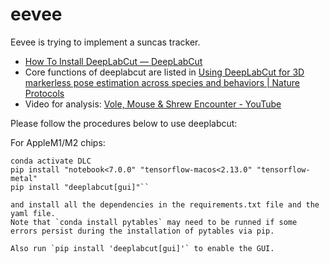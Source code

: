 # eevee
Eevee is trying to implement a suncas tracker. 

- [How To Install DeepLabCut — DeepLabCut](https://deeplabcut.github.io/DeepLabCut/docs/installation.html)
- Core functions of deeplabcut are listed in [Using DeepLabCut for 3D markerless pose estimation across species and behaviors | Nature Protocols](https://www.nature.com/articles/s41596-019-0176-0)
- Video for analysis: [Vole, Mouse & Shrew Encounter - YouTube](https://www.youtube.com/watch?v=9yNMmHjczsU)

Please follow the procedures below to use deeplabcut:

For AppleM1/M2 chips:
```conda create -n DLC python=3.9
conda activate DLC
pip install "notebook<7.0.0" "tensorflow-macos<2.13.0" "tensorflow-metal" 
pip install "deeplabcut[gui]"``

and install all the dependencies in the requirements.txt file and the yaml file.
Note that `conda install pytables` may need to be runned if some errors persist during the installation of pytables via pip. 

Also run `pip install 'deeplabcut[gui]'` to enable the GUI.
